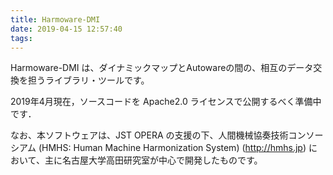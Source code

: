 ```yaml
---
title: Harmoware-DMI
date: 2019-04-15 12:57:40
tags:
---
```

Harmoware-DMI は、ダイナミックマップとAutowareの間の、相互のデータ交換を担うライブラリ・ツールです。

<!-- more -->

2019年4月現在，ソースコードを Apache2.0 ライセンスで公開するべく準備中です．


なお、本ソフトウェアは、JST OPERA の支援の下、人間機械協奏技術コンソーシアム (HMHS: Human Machine Harmonization System) (http://hmhs.jp) において、主に名古屋大学高田研究室が中心で開発したものです。
